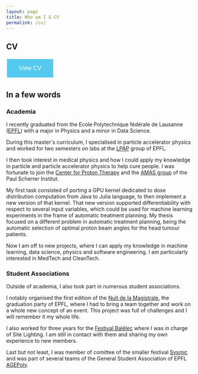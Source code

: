 ```yaml
---
layout: page
title: Who am I & CV
permalink: /cv/
---
```


## CV 
<button type="button" class = "button" onclick="Open()" >View CV</button>

## In a few words
### Academia
I recently graduated from the Ecole Polytechnique fédérale de Lausanne ([EPFL](https://www.epfl.ch/en/)) with a major in Physics and a minor in Data Science.

During this master's curriculum, I specialised in particle accelerator physics and worked for two semesters on labs at the [LPAP](https://www.epfl.ch/labs/lpap/) group of EPFL.

I then took interest in medical physics and how I could apply my knowledge in particle and particle accelerator physics to help cure people. I was fortunate to join the [Center for Proton Therapy](https://www.psi.ch/en/protontherapy) and the [AMAS group](http://amas.web.psi.ch/) of the Paul Scherrer Institut. 

My first task consisted of porting a GPU kernel dedicated to dose distribution computation from Java to Julia language, to then implement a new version of that kernel. That new version supported differentiability with respect to several input variables, which could be used for machine learning experiments in the frame of automatic treatment planning. 
My thesis focused on a different problem in automatic treatment planning, being the automatic selection of optimal proton beam angles for the head tumour patients.

Now I am off to new projects, where I can apply my knowledge in machine learning, data science, physics and software engineering. I am particularly interested in MedTech and CleanTech.

### Student Associations
Outside of academia, I also took part in numerous student associations. 

I notably organised the first edition of the [Nuit de la Magistrale](https://nuit-de-la-magistrale.ch/en/), the graduation party of EPFL, where I had to bring a team together and work on a whole new concept of an event. This project was full of challenges and I will remember it my whole life.

I also worked for three years for the [Festival Balélec](https://balelec.ch/fr/) where I was in charge of Site Lighting. I am still in contact with them and sharing my own experience to new members.

Last but not least, I was member of comittee of the smaller festival [Sysmic](sysmic.ch) and was part of several teams of the General Student Association of EPFL [AGEPoly](http://agepoly.ch/).

<style>
.button{
  background-color: #56CAEE; /* Blue */
  border: none;
  color: white;
  padding: 16px 32px;
  text-align: center;
  text-decoration: none;
  display: inline-block;
  font-size: 16px;
  margin: 4px 2px;
  transition-duration: 0.4s;
  cursor: pointer;
}

.button1 {
  background-color: white; 
  color: black; 
  border: 2px solid #04AA6D;
  border-radius: 4px;
}

</style>



<script>
    function Open() {
        window.open("https://github.com/BastienGolomer/BastienGolomer.github.io/blob/main/CV_baseline.pdf", "_blank");
    }
</script>